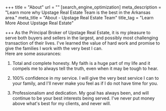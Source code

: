 +++
title = "About"
url = ""
[search_engine_optimization]
meta_description = "Learn more why Upstage Real Estate Team is the best in the Arkansas area."
meta_title = "About - Upstage Real Estate Team"
title_tag = "Learn More About Upstage Real Estate"

+++
As the Principal Broker of Upstage Real Estate, it is my pleasure to serve both buyers and sellers in the largest, and possibly most challenging transaction of their lives. I've learned the value of hard work and promise to give the families I work with the very best I can.   
Here are some assurances:  
  
 1. Total and complete honesty. My faith is a huge part of my life and it compels me to always tell the truth, even when it may be tough to hear.  
  
 2. 100% confidence in my service. I will give the very best service I can to your family, and I'll never make you feel as if I do not have time for you.  
  
 3. Professionalism and dedication. My goal has always been, and will continue to be your best interests being served. I've never put money above what's best for my clients, and never will.